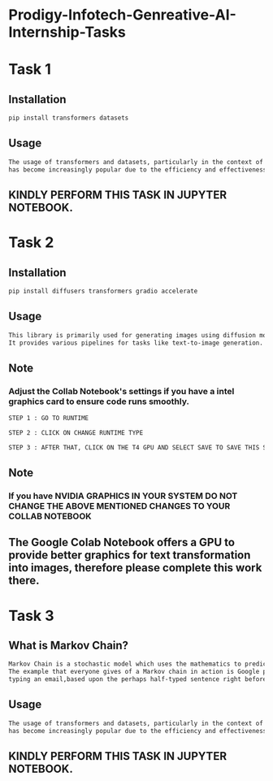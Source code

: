 # Prodigy-Infotech-Genreative-AI-Internship-Tasks
# Task 1
## Installation

```bash
pip install transformers datasets

```
## Usage
```bash
The usage of transformers and datasets, particularly in the context of machine learning and natural language processing (NLP), 
has become increasingly popular due to the efficiency and effectiveness of these tools
```

## KINDLY PERFORM THIS TASK IN JUPYTER NOTEBOOK.

# Task 2
## Installation

```bash
pip install diffusers transformers gradio accelerate
```
## Usage
```bash
This library is primarily used for generating images using diffusion models. 
It provides various pipelines for tasks like text-to-image generation.
```
## Note 
### Adjust the Collab Notebook's settings if you have a intel graphics card to ensure code runs smoothly.

```bash 
STEP 1 : GO TO RUNTIME 

STEP 2 : CLICK ON CHANGE RUNTIME TYPE

STEP 3 : AFTER THAT, CLICK ON THE T4 GPU AND SELECT SAVE TO SAVE THIS SETTING.

```
## Note 
### If you have NVIDIA GRAPHICS IN YOUR SYSTEM DO NOT CHANGE THE ABOVE MENTIONED CHANGES TO YOUR COLLAB NOTEBOOK

## The Google Colab Notebook offers a GPU to provide better graphics for text transformation into images, therefore please complete this work there.

# Task 3
## What is Markov Chain?
```bash
Markov Chain is a stochastic model which uses the mathematics to predict the probability of future events based on previous event.
The example that everyone gives of a Markov chain in action is Google predicting what word your going to type next when you are
typing an email,based upon the perhaps half-typed sentence right before it.
```
## Usage
```bash
The usage of transformers and datasets, particularly in the context of machine learning and natural language processing (NLP), 
has become increasingly popular due to the efficiency and effectiveness of these tools
```

## KINDLY PERFORM THIS TASK IN JUPYTER NOTEBOOK.
